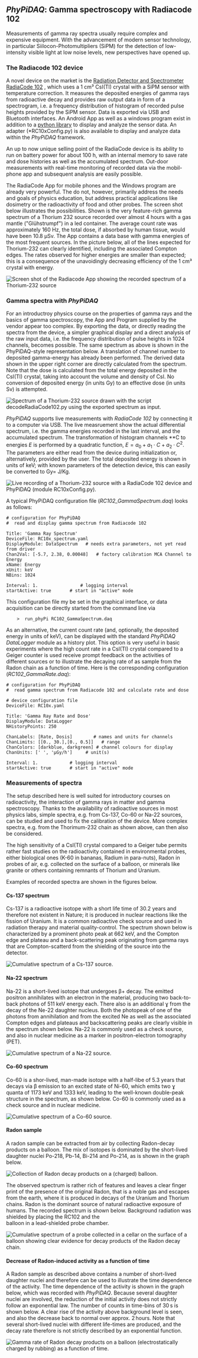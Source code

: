 ## *PhyPiDAQ*: Gamma spectroscopy with Radiacode 102

Measurements of gamma ray spectra usually require complex and expensive equipment.
With the advancement of modern sensor technology, in particular Siilocon-Photomultipliers  (SiPM) for the detection of low-intensity visible light at low noise levels,
new perspectives have opened up. 

### The Radiacode 102 device

A novel device on the market is the  [Radiation Detector and Spectrometer RadiaCode 102](https://radiacode.com) , which uses a 1 cm³ CsI(Tl) crystal with a SiPM sensor with temperature correction. It measures the deposited energies of gamma rays from radioactive decay and provides raw output data in form of a spectrogram, i.e. a frequency distribution of histogram of recorded pulse heights provided by the SiPM sensor.
Data is exported via USB and Bluetooth interfaces.  An Android App as well as a windows program exist in addition to a [python library](https://github.com/cdump/radiacode) to display and analyze the sensor data. An adapter (*RC10xConfig.py) is also available to display and analyze data within the *PhyPiDAQ* framework.

An up to now unique selling point of the RadiaCode device is its ability to run on battery power for about 100 h, with an internal memory to save rate and dose histories as well as the accumulated spectrum. Out-door measurements with real-time monitoring  of recorded data via the mobil-phone app and subsequent analysis are easily possible.

The RadiaCode App for mobile phones and the Windows program are already very powerful. The do not, however, primarily address the needs and goals of physics education, but address practical applications like dosimetry or the radioactivity of food and other probes. The screen shot below illustrates the possibilities. Shown is the very feature-rich gamma  spectrum of a Thorium 232 source recorded over almost 4 hours
with a  gas mantle ("Glühstrumpf") in a led container. The average count rate was
approximately 160 Hz, the total dose, if absorbed by human tissue, would have been 
10.8 µSv. The App contains a data base with gamma energies of the most frequent sources. In the picture below, all of the lines expected for Thorium-232 can clearly identified, including the associated Compton edges. The rates observed for higher energies are smaller than expected; this is a consequence of the unavoidingly 
decreasing efficiency  of the 1 cm³ crystal with energy.

   ![Screen shot of the Radiacode App showing the recorded spectrum of a Thorium-232  
        source](images/RadiaCode_ThoriumSpectrum.png)

### Gamma spectra with *PhyPiDAQ*

For an introductroy physics course on the properties of gamma rays and the basics of gamma spectroscopy, the App and Program supplied by the vendor appear too complex.
By exporting the data, or directly reading the spectra from the device, a simpler graphical display and a direct analysis of the raw input data, i.e. the frequency distribution of pulse heights in 1024 channels, becomes possible. The same spectrum as above is shown in
the PhyPiDAQ-style representation below. A translation of channel number to deposited
gamma-energy has already been performed. The derived data shown in the upper right corner are directly calculated from the spectrum.  Note that the dose is calculated from
the total energy deposited in the CsI(Tl) crystal, taking into account the volume and density of CsI. No conversion of deposited energy (in units Gy) to an effective dose (in units Sv) is attempted. 

  ![Spectrum of a Thorium-232 source drawn with the script *decodeRadiaCode102.py*
  using the exported spectrum as input. ](images/Gamma_Spectrum.png)

*PhyPiDAQ* supports live measurements with *RadiaCode 102* by connecting it to 
a computer via USB. The live measruement show the actual differential spectrum, i.e.
the gamma energies recorded in the last interval, and the accumulated spectrum. 
The transformation of histogram channels **C to energies *E* is performed by a quadratic function, $E = a_0 + a_1\cdot C + a_2 \cdot C^2$. The parameters are either
read from the device during initialization or, alternatively, provided by the user. The
total deposited energy is shown in units of keV; with known parameters of the detection device, this can easily be converted to Gy= J/Kg. 

   ![Live recording of a Thorium-232 source with a *RadiaCode 102* device and
   *PhyPiDAQ* (module *RC10xConfig.py*).](images/Gluehstrumpf.png)


A typical PhyPiDAQ configuration file (*RC102_GammaSpectrum.daq*)  looks as follows:

```
# configuration for PhyPiDAQ 
#  read and display gamma spectrum from Radiacode 102

Title: 'Gamma Ray Spectrum'
DeviceFile: RC10x_spectrum.yaml  
DisplayModule: DataSpectrum   # needs extra parameters, not yet read from driver 
Chan2Val: [-5.7, 2.38, 0.00048]   # factory calibration MCA Channel to Energy
xName: Energy
xUnit: keV
NBins: 1024

Interval: 1.                # logging interval 
startActive: true       # start in "active" mode
```

This configuration file my be set in the graphical interface, or data acquisition can be directly started from the command line via   

        >  run_phyPi RC102_GammaSpectrum.daq 

As an alternative, the current count rate (and, optionally, the deposited energy in units of
keV), can be displayed with the standard *PhyPiDAQ* *DataLogger* module as a history
plot. This option is very useful in basic experiments where the high count rate in a CsI(Tl)
crystal compared to a Geiger counter is used receive prompt feedback on the activities of
different sources or to illustrate the decaying rate of as sample from the Radon chain as a
function of time. Here is the corresponding configuration (*RC102_GammaRate.daq*):

```
# configuration for PhyPiDAQ 
#  read gamma spectrum from Radiacode 102 and calculate rate and dose

# device configuration file
DeviceFile: RC10x.yaml  

Title: 'Gamma Ray Rate and Dose'
DisplayModule: DataLogger
NHistoryPoints: 250 

ChanLabels: [Rate, Dosis]        # names and units for channels 
ChanLimits: [[0., 30.],[0., 0.5]]   # range
ChanColors: [darkblue, darkgreen] # channel colours for display
ChanUnits: [' ', 'µGy/h']     # unit(s)

Interval: 1.            # logging interval 
startActive: true       # start in "active" mode
```

### Measurements of spectra

The setup described here is well suited for introductory courses on radioactivity, the interaction of gamma rays in matter and gamma spectroscopy. Thanks to the availability of radioactive sources in most physics labs, simple spectra, e.g. from Cs-137, Co-60 or Na-22 sources, can be studied and used to fix the calibration of the device. More complex spectra, e.g. from the Thorimum-232 chain as shown above, can then also be considered. 

The high sensitivity of a CsI(Tl) crystal compared to a Geiger tube permits rather fast studies on the radioactivity contained in environmental probes, either biological ones (K-60 in bananas, Radium in para-nuts), Radon in probes of air, e.g. collected on the surface of a balloon,  or minerals like granite or others containing remnants of Thorium and Uranium. 
 
Examples of recorded spectra are shown in the figures below.

#### Cs-137 spectrum
 
 Cs-137 is a radioactive isotope with a short life time of 30.2 years and therefore not existent in Nature; it is produced in nuclear reactions like the fission of Uranium. It is a common radioactive check source and used in radiation therapy and material quality-control. The spectrum shown below is characterized by a prominent photo peak at 662 keV, and the Compton edge and plateau and a back-scattering peak originating from 
gamma rays that are Compton-scatterd from the shielding of the source into the detector.
 
  ![Cumulative spectrum of a Cs-137 source.](images/Cs137_Spectrum.png)

#### Na-22 spectrum
 
 Na-22 is a short-lived isotope that undergoes β+ decay. The emitted positron annihilates
 with an electron in the material, producing two back-to-back photons of 511 keV energy
 each. There also is an additional ɣ from the decay of the Ne-22 daughter nucleus.
 Both the photopeak of one of the photons from annihilation and from the excited Ne
 as well as the associated Compton edges and plateaus and backscattering peaks are clearly visible in the spectrum shown below. Na-22 is commonly used as a check source,
 and also in nuclear medicine as a marker in positron-electron tomography (PET).

  ![Cumulative spectrum of a Na-22 source.](images/Na22_Spectrum.png)

#### Co-60 spectrum

Co-60 is a shor-lived, man-made isotope with a half-libe of 5.3 years that decays via 
β emission to an excited state of Ni-60, which emits two ɣ quanta of 1173 keV and 1333 keV, leading to the well-known double-peak structure in the spectrum, as shown below.
Co-60 is commonly used as a check source and in nuclear medicine.  

  ![Cumulative spectrum of a Co-60 source.](images/Co60_Spectrum.png)

#### Radon sample 

A radon sample can be extracted from air by collecting  Radon-decay products on a
balloon. The mix of isotopes is dominated by the short-lived daughter nuclei Po-218,
Pb-14, Bi-214 and Po-214, as is shown in the graph below.

  ![Collection of Radon decay products on a (charged) balloon.](images/Ra-onBalloon.png)

The observed spectrum is rather rich of features and leaves a clear finger print of 
the presence of the original Radon, that is a noble gas and escapes from the earth, 
where it is produced in decays of the Uranium and Thorium chains. Radon is the
dominant source of natural radioactive exposure of humans. The recorded spectrum
is shown below. Background radiation was shielded by placing the RC102 and the  
balloon in a lead-shielded probe chamber. 

  ![Cumulative spectrum of a probe collected in a cellar on the surface of a balloon
  showing clear evidence for decay products of the Radon decay chain.](
  images/Radon_Spectrum.png) 

#### Decrease of Radon-induced activity as a function of time
 
 A Radon sample as described above contains a number of short-lived daughter nuclei and therefore can be used to illustrate the time dependence of  the activity. The time dependence of the activity is shown in the graph below, which was recorded with *PhyPiDAQ*. Because several daughter nuclei are involved, the reduction of the initial activity does not strictly follow an exponential law. The number of counts in time-bins
of 30 s  is shown below. A clear rise of the activity above background level is seen, and also the decrease back
to normal over approx. 2 hours. Note that several short-lived nuclei with different life-times are produced, and the decay rate therefore is not strictly described by an exponential function. 

  ![Gamma rate of Radon decay products on a balloon (electrostatically charged by rubbing) 
  as a function of time.](images/Radon-decay.png)
